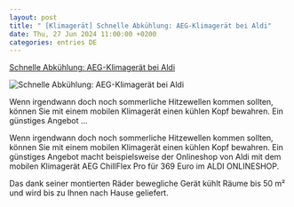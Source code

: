 ```yaml
---
layout: post
title: " [Klimagerät] Schnelle Abkühlung: AEG-Klimagerät bei Aldi"
date: Thu, 27 Jun 2024 11:00:00 +0200
categories: entries DE
---
```

[Schnelle Abkühlung: AEG-Klimagerät bei Aldi](https://www.chip.de/news/Schnelle-Abkuehlung-AEG-Klimageraet-bei-Aldi_182729907.html)

![Schnelle Abkühlung: AEG-Klimagerät bei Aldi](https://www.chip.de/ii/1/2/6/2/8/3/8/9/4/2024-06-18_aeg-klimageraet-aldi-db1f8e7ef240788d.jpg)

Wenn irgendwann doch noch sommerliche Hitzewellen kommen sollten, können Sie mit einem mobilen Klimagerät einen kühlen Kopf bewahren. Ein günstiges Angebot ...

Wenn irgendwann doch noch sommerliche Hitzewellen kommen sollten, können Sie mit einem mobilen Klimagerät einen kühlen Kopf bewahren. Ein günstiges Angebot macht beispielsweise der Onlineshop von Aldi mit dem mobilen Klimagerät AEG ChillFlex Pro für 369 Euro im ALDI ONLINESHOP.

Das dank seiner montierten Räder bewegliche Gerät kühlt Räume bis 50 m² und wird bis zu Ihnen nach Hause geliefert.


